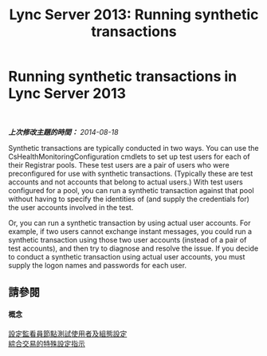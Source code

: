 ﻿---
title: 'Lync Server 2013: Running synthetic transactions'
TOCTitle: Running synthetic transactions
ms:assetid: 2b56c7bd-8956-4fa1-8232-1876b959b258
ms:mtpsurl: https://technet.microsoft.com/zh-tw/library/Dn720911(v=OCS.15)
ms:contentKeyID: 62240017
ms.date: 08/10/2015
mtps_version: v=OCS.15
ms.translationtype: HT
---

# Running synthetic transactions in Lync Server 2013

 

_**上次修改主題的時間：** 2014-08-18_

Synthetic transactions are typically conducted in two ways. You can use the CsHealthMonitoringConfiguration cmdlets to set up test users for each of their Registrar pools. These test users are a pair of users who were preconfigured for use with synthetic transactions. (Typically these are test accounts and not accounts that belong to actual users.) With test users configured for a pool, you can run a synthetic transaction against that pool without having to specify the identities of (and supply the credentials for) the user accounts involved in the test.

Or, you can run a synthetic transaction by using actual user accounts. For example, if two users cannot exchange instant messages, you could run a synthetic transaction using those two user accounts (instead of a pair of test accounts), and then try to diagnose and resolve the issue. If you decide to conduct a synthetic transaction using actual user accounts, you must supply the logon names and passwords for each user.

## 請參閱

#### 概念

[設定監看員節點測試使用者及組態設定](lync-server-2013-configuring-watcher-node-test-users-and-configuration-settings.md)  
[綜合交易的特殊設定指示](lync-server-2013-special-setup-instructions-for-synthetic-transactions.md)

